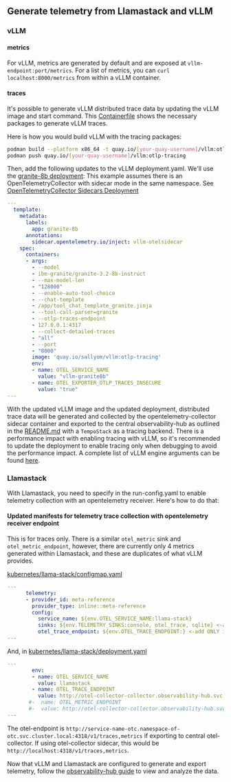 ## Generate telemetry from Llamastack and vLLM

### vLLM

#### metrics

For vLLM, metrics are generated by default and are exposed at `vllm-endpoint:port/metrics`. For a list of metrics,
you can `curl localhost:8000/metrics` from within a vLLM container.

#### traces

It's possible to generate vLLM distributed trace data by updating the vLLM image and start command. This [Containerfile](./vllm-Containerfile)
shows the necessary packages to generate vLLM traces.

Here is how you would build vLLM with the tracing packages:

```bash
podman build --platform x86_64 -t quay.io/[your-quay-username]/vllm:otlp-tracing -f vllm-Containerfile .
podman push quay.io/[your-quay-username]/vllm:otlp-tracing
```

Then, add the following updates to the vLLM deployment.yaml. We'll use the [granite-8b deployment](../llama-serve/granite-8b/vllm.yaml):
This example assumes there is an OpenTelemetryCollector with sidecar mode in the same namespace.
See [OpenTelemetryCollector Sidecars Deployment](./README.md#opentelemetrycollector_sidecars_deployment)


```yaml
---
  template:
    metadata:
      labels:
        app: granite-8b
      annotations:
        sidecar.opentelemetry.io/inject: vllm-otelsidecar 
    spec:
      containers:
      - args:
        - --model
        - ibm-granite/granite-3.2-8b-instruct
        - --max-model-len
        - "128000"
        - --enable-auto-tool-choice
        - --chat-template
        - /app/tool_chat_template_granite.jinja
        - --tool-call-parser=granite
        - --otlp-traces-endpoint
        - 127.0.0.1:4317
        - --collect-detailed-traces
        - "all"
        - --port
        - "8000"
        image: 'quay.io/sallyom/vllm:otlp-tracing'
        env:
        - name: OTEL_SERVICE_NAME
          value: "vllm-granite8b"
        - name: OTEL_EXPORTER_OTLP_TRACES_INSECURE
          value: "true"
---
```

With the updated vLLM image and the updated deployment, distributed trace data will be generated and collected by the opentelemetry-collector
sidecar container and exported to the central observability-hub as outlined in the [README.md](./README.md) with a `TempoStack` as a tracing backend.
There is a performance impact with enabling tracing with vLLM, so it's recommended to update the deployment to enable tracing only when debugging to
avoid the performance impact. A complete list of vLLM engine arguments can be found [here](https://docs.vllm.ai/en/latest/serving/engine_args.html).

### Llamastack

With Llamastack, you need to specify in the run-config.yaml to enable telemetry collection with an opentelemetry receiver.
Here's how to do that:

#### Updated manifests for telemetry trace collection with opentelemetry receiver endpoint

This is for traces only. There is a similar `otel_metric` sink and `otel_metric_endpoint`, however, there are currently
only 4 metrics generated within Llamastack, and these are duplicates of what vLLM provides.

[kubernetes/llama-stack/configmap.yaml](../llama-stack/configmap.yaml)

```yaml
---
      telemetry:
      - provider_id: meta-reference
        provider_type: inline::meta-reference
        config:
          service_name: ${env.OTEL_SERVICE_NAME:llama-stack}
          sinks: ${env.TELEMETRY_SINKS:console, otel_trace, sqlite} <-add otel_trace and/or otel_metric
          otel_trace_endpoint: ${env.OTEL_TRACE_ENDPOINT:} <-add ONLY if opentelemetry receiver endpoint is available.
---
```
And, in [kubernetes/llama-stack/deployment.yaml](../llama-stack/deployment.yaml)

```yaml
---
        env:
        - name: OTEL_SERVICE_NAME
          value: llamastack
        - name: OTEL_TRACE_ENDPOINT
          value: http://otel-collector-collector.observability-hub.svc.cluster.local:4318/v1/traces
       #-  name: OTEL_METRIC_ENDPOINT
       #-  value: http://otel-collector-collector.observability-hub.svc.cluster.local:4318/v1/metrics
---
```

The otel-endpoint is `http://service-name-otc.namespace-of-otc.svc.cluster.local:4318/v1/traces,metrics` if exporting to
central otel-collector. If using otel-collector sidecar, this would be `http://localhost:4318/v1/traces,metrics`.

Now that vLLM and Llamastack are configured to generate and export telemetry, follow the [observability-hub guide](./README.md) to view and analyze
the data.
